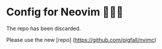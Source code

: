 # Config for Neovim 🌸🌸🌸
The repo has been discarded.


Please use the new [repo] (https://github.com/pigfall/nvimc)
